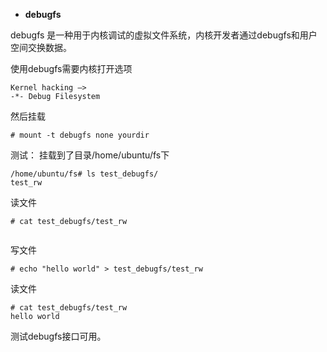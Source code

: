 
- **debugfs**

debugfs 是一种用于内核调试的虚拟文件系统，内核开发者通过debugfs和用户空间交换数据。

使用debugfs需要内核打开选项

```
Kernel hacking —>
-*- Debug Filesystem
```
然后挂载

```
# mount -t debugfs none yourdir
```



测试：
挂载到了目录/home/ubuntu/fs下


```
/home/ubuntu/fs# ls test_debugfs/
test_rw

```
读文件

```
# cat test_debugfs/test_rw 


```
写文件

```
# echo "hello world" > test_debugfs/test_rw
```
读文件

```
# cat test_debugfs/test_rw 
hello world

```
测试debugfs接口可用。